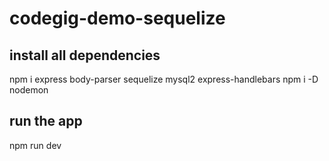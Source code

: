 # codegig-demo-sequelize

## install all dependencies
npm i express body-parser sequelize mysql2 express-handlebars
npm i -D nodemon


## run the app 
npm run dev
